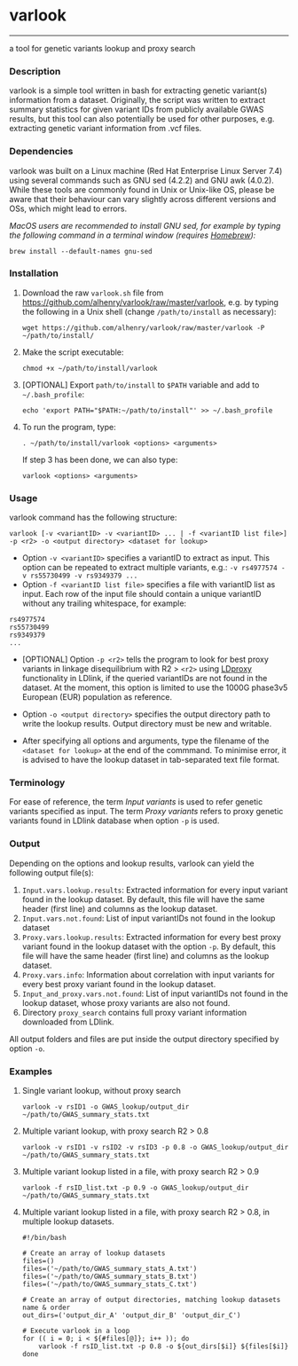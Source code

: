 # varlook
---
a tool for genetic variants lookup and proxy search

### Description
varlook is a simple tool written in bash for extracting genetic variant(s) information from a dataset. Originally, the script was written to extract summary statistics for given variant IDs from publicly available GWAS results, but this tool can also potentially be used for other purposes, e.g. extracting genetic variant information from .vcf files.

### Dependencies
varlook was built on a Linux machine (Red Hat Enterprise Linux Server 7.4) using several commands such as GNU sed (4.2.2) and GNU awk (4.0.2). While these tools are commonly found in Unix or Unix-like OS, please be aware that their behaviour can vary slightly across different versions and OSs, which might lead to errors.

*MacOS users are recommended to install GNU sed, for example by typing the following command in a terminal window (requires [Homebrew](https://brew.sh/)):*

`brew install --default-names gnu-sed`

### Installation
1. Download the raw `varlook.sh` file from https://github.com/alhenry/varlook/raw/master/varlook, e.g. by typing the following in a Unix shell (change `/path/to/install` as necessary):

    `wget https://github.com/alhenry/varlook/raw/master/varlook -P ~/path/to/install/`
    
2. Make the script executable:
    
    `chmod +x ~/path/to/install/varlook`
    
3. [OPTIONAL] Export `path/to/install` to `$PATH` variable and add to `~/.bash_profile`:

    `echo 'export PATH="$PATH:~/path/to/install"' >> ~/.bash_profile`
    
4. To run the program, type:

    `. ~/path/to/install/varlook <options> <arguments>`
    
   If step 3 has been done, we can also type:
   
    `varlook <options> <arguments>`
    
### Usage
varlook command has the following structure:

`varlook [-v <variantID> -v <variantID> ... | -f <variantID list file>] -p <r2> -o <output directory> <dataset for lookup>`

* Option `-v <variantID>` specifies a variantID to extract as input. This option can be repeated to extract multiple variants, e.g.: `-v rs4977574 -v rs55730499 -v rs9349379 ...`
* Option `-f <variantID list file>` specifies a file with variantID list as input. Each row of the input file should contain a unique variantID without any trailing whitespace, for example:

```
rs4977574
rs55730499
rs9349379
...
```

* [OPTIONAL] Option `-p <r2>` tells the program to look for best proxy variants in linkage disequilibrium with R2 > `<r2>` using [LDproxy](https://ldlink.nci.nih.gov/?tab=ldproxy) functionality in LDlink, if the queried variantIDs are not found in the dataset. At the moment, this option is limited to use the 1000G phase3v5 European (EUR) population as reference.

* Option `-o <output directory>` specifies the output directory path to write the lookup results. Output directory must be new and writable.
* After specifying all options and arguments, type the filename of the `<dataset for lookup>` at the end of the commmand. To minimise error, it is advised to have the lookup dataset in tab-separated text file format. 

### Terminology
For ease of reference, the term *Input variants* is used to refer genetic variants specified as input. The term *Proxy variants* refers to proxy genetic variants found in LDlink database when option `-p` is used.

### Output
Depending on the options and lookup results, varlook can yield the following output file(s):
1. `Input.vars.lookup.results`: Extracted information for every input variant found in the lookup dataset. By default, this file will have the same header (first line) and columns as the lookup dataset.
2. `Input.vars.not.found`: List of input variantIDs not found in the lookup dataset
3. `Proxy.vars.lookup.results`: Extracted information for every best proxy variant found in the lookup dataset with the option `-p`. By default, this file will have the same header (first line) and columns as the lookup dataset.
4. `Proxy.vars.info`: Information about correlation with input variants for every best proxy variant found in the lookup dataset.
5. `Input_and_proxy.vars.not.found`: List of input variantIDs not found in the lookup dataset, whose proxy variants are also not found.
6. Directory `proxy_search` contains full proxy variant information downloaded from LDlink.

All output folders and files are put inside the output directory specified by option `-o`.

### Examples
1. Single variant lookup, without proxy search

    `varlook -v rsID1 -o GWAS_lookup/output_dir ~/path/to/GWAS_summary_stats.txt`

2. Multiple variant lookup, with proxy search R2 > 0.8

    `varlook -v rsID1 -v rsID2 -v rsID3 -p 0.8 -o GWAS_lookup/output_dir ~/path/to/GWAS_summary_stats.txt`
    
3. Multiple variant lookup listed in a file, with proxy search R2 > 0.9
    
    `varlook -f rsID_list.txt -p 0.9 -o GWAS_lookup/output_dir ~/path/to/GWAS_summary_stats.txt`

4. Multiple variant lookup listed in a file, with proxy search R2 > 0.8, in multiple lookup datasets.
    
    ```{sh}
    #!/bin/bash
    
    # Create an array of lookup datasets
    files=()
    files=('~/path/to/GWAS_summary_stats_A.txt')
    files=('~/path/to/GWAS_summary_stats_B.txt')
    files=('~/path/to/GWAS_summary_stats_C.txt')
    
    # Create an array of output directories, matching lookup datasets name & order
    out_dirs=('output_dir_A' 'output_dir_B' 'output_dir_C')
    
    # Execute varlook in a loop
    for (( i = 0; i < ${#files[@]}; i++ )); do
        varlook -f rsID_list.txt -p 0.8 -o ${out_dirs[$i]} ${files[$i]}
    done
    
    ```





